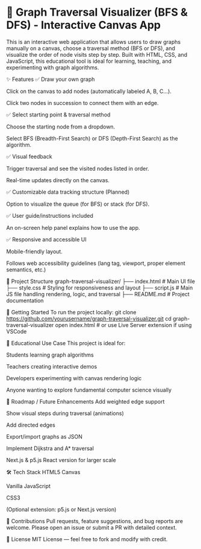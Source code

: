 # 🎯 Graph Traversal Visualizer (BFS & DFS) - Interactive Canvas App
This is an interactive web application that allows users to draw graphs manually on a canvas, choose a traversal method (BFS or DFS), and visualize the order of node visits step by step. Built with HTML, CSS, and JavaScript, this educational tool is ideal for learning, teaching, and experimenting with graph algorithms.

✨ Features
✅ Draw your own graph

Click on the canvas to add nodes (automatically labeled A, B, C...).

Click two nodes in succession to connect them with an edge.

✅ Select starting point & traversal method

Choose the starting node from a dropdown.

Select BFS (Breadth-First Search) or DFS (Depth-First Search) as the algorithm.

✅ Visual feedback

Trigger traversal and see the visited nodes listed in order.

Real-time updates directly on the canvas.

✅ Customizable data tracking structure (Planned)

Option to visualize the queue (for BFS) or stack (for DFS).

✅ User guide/instructions included

An on-screen help panel explains how to use the app.

✅ Responsive and accessible UI

Mobile-friendly layout.

Follows web accessibility guidelines (lang tag, viewport, proper element semantics, etc.)

📁 Project Structure
graph-traversal-visualizer/
├── index.html            # Main UI file
├── style.css             # Styling for responsiveness and layout
├── script.js             # Main JS file handling rendering, logic, and traversal
├── README.md             # Project documentation

🚀 Getting Started
To run the project locally:
git clone https://github.com/yourusername/graph-traversal-visualizer.git
cd graph-traversal-visualizer
open index.html   # or use Live Server extension if using VSCode


🧠 Educational Use Case
This project is ideal for:

Students learning graph algorithms

Teachers creating interactive demos

Developers experimenting with canvas rendering logic

Anyone wanting to explore fundamental computer science visually

📌 Roadmap / Future Enhancements
 Add weighted edge support

 Show visual steps during traversal (animations)

 Add directed edges

 Export/import graphs as JSON

 Implement Dijkstra and A* traversal

 Next.js & p5.js React version for larger scale

🛠️ Tech Stack
HTML5 Canvas

Vanilla JavaScript

CSS3

(Optional extension: p5.js or Next.js version)

🙌 Contributions
Pull requests, feature suggestions, and bug reports are welcome. Please open an issue or submit a PR with detailed context.

📄 License
MIT License — feel free to fork and modify with credit.

